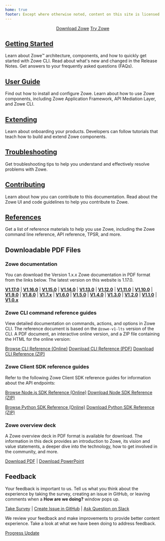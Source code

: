```yaml
---
home: true
footer: Except where otherwise noted, content on this site is licensed under a Creative Commons Attribution 4.0 International license.
---
```


<div class="action" align="center">
<a href="https://www.zowe.org/download.html" class="nav-link action-button"> <span>Download Zowe</span></a>
<a href="https://www.openmainframeproject.org/projects/zowe/ztrial" class="nav-link action-button"> <span>Try Zowe</span></a>
</div>

<div class="features">
  <div class="feature">
    <h2><a href="./getting-started/overview.html">Getting Started</a></h2>
    <p>Learn about Zowe&trade; architecture, components, and how to quickly get started with Zowe CLI. Read about what's new and changed in the Release Notes. Get answers to your frequently asked questions (FAQs).</p>
  </div>
  <div class="feature">
    <h2><a href="./user-guide/installandconfig.html">User Guide</a></h2>
    <p>Find out how to install and configure Zowe. Learn about how to use Zowe components, including Zowe Application Framework, API Mediation Layer, and Zowe CLI.</p>
  </div>
  <div class="feature">
    <h2><a href="./extend/extend-zowe-overview.html">Extending</a></h2>
    <p>Learn about onboarding your products. Developers can follow tutorials that teach how to build and extend Zowe components.</p>
  </div>
  <div class="feature">
    <h2><a href="./troubleshoot/troubleshooting.html">Troubleshooting</a></h2>
    <p>Get troubleshooting tips to help you understand and effectively resolve problems with Zowe.</p>
  </div>
  <div class="feature">
    <h2><a href="./contribute/contributing.html">Contributing</a></h2>
    <p>Learn about how you can contribute to this documentation. Read about the Zowe UI and code guidelines to help you contribute to Zowe.</p>
  </div>
  <div class="feature">
    <h2><a href="./appendix/tpsr.html">References</a></h2>
    <p>Get a list of reference materials to help you use Zowe, including the Zowe command line reference, API reference, TPSR, and more.</p>
  </div>
</div>

## Downloadable PDF Files

### Zowe documentation

You can download the Version 1.x.x Zowe documentation in PDF format from the links below. The latest version on this website is 1.17.0.

**[V1.17.0](https://docs.zowe.org/stable/Zowe_Documentation.pdf)** |
**[V1.16.0](./Zowe_Documentation_1.16.0.pdf)** |
**[V1.15.0](./Zowe_Documentation_1.15.0.pdf)** |
**[V1.14.0](./Zowe_Documentation_1.14.0.pdf)** |
**[V1.13.0](./Zowe_Documentation_1.13.0.pdf)** |
**[V1.12.0](./Zowe_Documentation_1.12.0.pdf)** |
**[V1.11.0](./Zowe_Documentation_1.11.0.pdf)** |
**[V1.10.0](./Zowe_Documentation_1.10.0.pdf)** |
**[V1.9.0](./Zowe_Documentation_1.9.0.pdf)** |
**[V1.8.0](./Zowe_Documentation_1.8.0.pdf)** |
**[V1.7.x](https://docs.zowe.org/v1-7-x/Zowe_Documentation.pdf)** |
**[V1.6.0](https://docs.zowe.org/v1-6-x/Zowe_Documentation.pdf)** |
**[V1.5.0](https://docs.zowe.org/v1-5-x/Zowe_Documentation.pdf)** |
**[V1.4.0](https://docs.zowe.org/v1-4-x/Zowe_Documentation.pdf)** |
**[V1.3.0](https://docs.zowe.org/v1-3-x/Zowe_Documentation.pdf)** |
**[V1.2.0](https://docs.zowe.org/v1-2-x/Zowe_Documentation.pdf)** |
**[V1.1.0](https://docs.zowe.org/v1-1-x/Zowe_Documentation.pdf)** |
**[V1.0.x](https://docs.zowe.org/v1-0-x/Zowe_Documentation.pdf)**

### Zowe CLI command reference guides

View detailed documentation on commands, actions, and options in Zowe CLI. The reference document is based on the `@zowe-v1-lts` version of the CLI. A PDF document, an interactive online version, and a ZIP file containing the HTML for the online version:

<p class="action">
<a href="./web_help/index.html" target="_blank" class="nav-link action-button"> <span>Browse CLI Reference (Online)</span></a>
<a href="./CLIReference_Zowe.pdf" class="nav-link action-button"> <span>Download CLI Reference (PDF)</span></a>
<a href="./zowe_web_help.zip" class="nav-link action-button"> <span>Download CLI Reference (ZIP)</span></a>
</p>

### Zowe Client SDK reference guides

Refer to the following Zowe Client SDK reference guides for information about the API endpoints:

<p class="action">
<a href="./typedoc/index.html" target="_blank" class="nav-link action-button"> <span>Browse Node.js SDK Reference (Online)</span></a>
<a href="./zowe-node-sdk-typedoc.zip" class="nav-link action-button"> <span>Download Node SDK Reference (ZIP)</span></a>
</p>

<p class="action">
<a href="https://zowe-client-python-sdk.readthedocs.io/en/latest/index.html" target="_blank" class="nav-link action-button"> <span>Browse Python SDK Reference (Online)</span></a>
<a href="https://zowe-client-python-sdk.readthedocs.io/_/downloads/en/latest/pdf/" class="nav-link action-button"> <span>Download Python SDK Reference (ZIP)</span></a>
</p>

### Zowe overview deck

A Zowe overview deck in PDF format is available for download. The information in this deck provides an introduction to Zowe, its vision and value statements, a deeper dive into the technology, how to get involved in the community, and more.

[Download PDF](./Zowe_Overview.pdf)  |  [Download PowerPoint](https://ibm.box.com/s/1l34h38at1fgvmy1ghtu09owdhewx1sm)

## Feedback

Your feedback is important to us. Tell us what you think about the experience by taking the survey, creating an issue in GitHub, or leaving comments when a **How are we doing?** window pops up.

[Take Survey](https://forms.gle/Ztu9AjgV6HRr1kEs9)  |  [Create Issue in GitHub](https://github.com/zowe/docs-site/issues) | [Ask Question on Slack](https://slack.openmainframeproject.org/)

We review your feedback and make improvements to provide better content experience. Take a look at what we have been doing to address feedback.

[Progress Update](https://github.com/zowe/docs-site/wiki/User-feedback-and-content-update)
